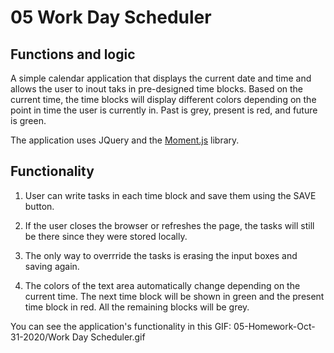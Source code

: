 # 05 Work Day Scheduler

## Functions and logic

A simple calendar application that displays the current date and time and allows the user to inout taks in pre-designed time blocks. Based on the current time, the time blocks will display different colors depending on the point in time the user is currently in. Past is grey, present is red, and future is green. 

The application uses JQuery and the [Moment.js](https://momentjs.com/) library.


## Functionality

1. User can write tasks in each time block and save them using the SAVE button.

2. If the user closes the browser or refreshes the page, the tasks will still be there since they were stored locally.

3. The only way to overrride the tasks is erasing the input boxes and saving again.

4. The colors of the text area automatically change depending on the current time. The next time block will be shown in green and the present time block in red. All the remaining blocks will be grey. 

You can see the application's functionality in this GIF: 05-Homework-Oct-31-2020/Work Day Scheduler.gif
